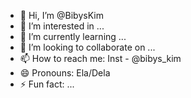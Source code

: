 - 👋 Hi, I’m @BibysKim
- 👀 I’m interested in ...
- 🌱 I’m currently learning ...
- 💞️ I’m looking to collaborate on ...
- 📫 How to reach me: Inst - @bibys_kim
- 😄 Pronouns: Ela/Dela
- ⚡ Fun fact: ...

<!---
BibysKim/BibysKim is a ✨ special ✨ repository because its `README.md` (this file) appears on your GitHub profile.
You can click the Preview link to take a look at your changes.
--->
